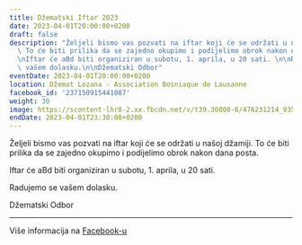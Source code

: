 ```yaml
---
title: Džematski Iftar 2023
date: 2023-04-01T20:00:00+0200
draft: false
description: "Željeli bismo vas pozvati na iftar koji će se održati u našoj džamiji.\
  \ To će biti prilika da se zajedno okupimo i podijelimo obrok nakon dana posta.\n\
  \nIftar će aBd biti organiziran u subotu, 1. aprila, u 20 sati. \n\nRadujemo se\
  \ vašem dolasku.\n\nDžematski Odbor"
eventDate: 2023-04-01T20:00:00+0200
location: Džemat Lozana - Association Bosniaque de Lausanne
facebook_id: '237150915441087'
weight: 30
image: https://scontent-lhr8-2.xx.fbcdn.net/v/t39.30808-6/476231214_935500385377228_3500090740640109385_n.jpg?_nc_cat=101&ccb=1-7&_nc_sid=9e60e4&_nc_ohc=3ohNH2sORJsQ7kNvwHkrJDf&_nc_oc=Adkiw71_RsTp8dtlUJQ0ZDZgZCJ2YmrrAn1CCVFbKxXfWr1A0pWR2Nu1DT59N6IckVY&_nc_zt=23&_nc_ht=scontent-lhr8-2.xx&edm=ABTKTjYEAAAA&_nc_gid=U1CHAqzCHPSxX9XJI_RYzA&oh=00_AfTWWBEV0G6sQsCPiwiG4__XNdj45SAcOshYDzhoujsSxw&oe=6894ADDA
endDate: 2023-04-01T23:30:00+0200
---
```


Željeli bismo vas pozvati na iftar koji će se održati u našoj džamiji. To će biti prilika da se zajedno okupimo i podijelimo obrok nakon dana posta.

Iftar će aBd biti organiziran u subotu, 1. aprila, u 20 sati. 

Radujemo se vašem dolasku.

Džematski Odbor

---

Više informacija na [Facebook-u](https://facebook.com/events/237150915441087)